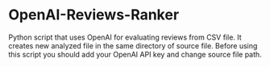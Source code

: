 # OpenAI-Reviews-Ranker
Python script that uses OpenAI for evaluating reviews from CSV file. It creates new analyzed file in the same directory of source file.
Before using this script you should add your OpenAI API key and change source file path.
